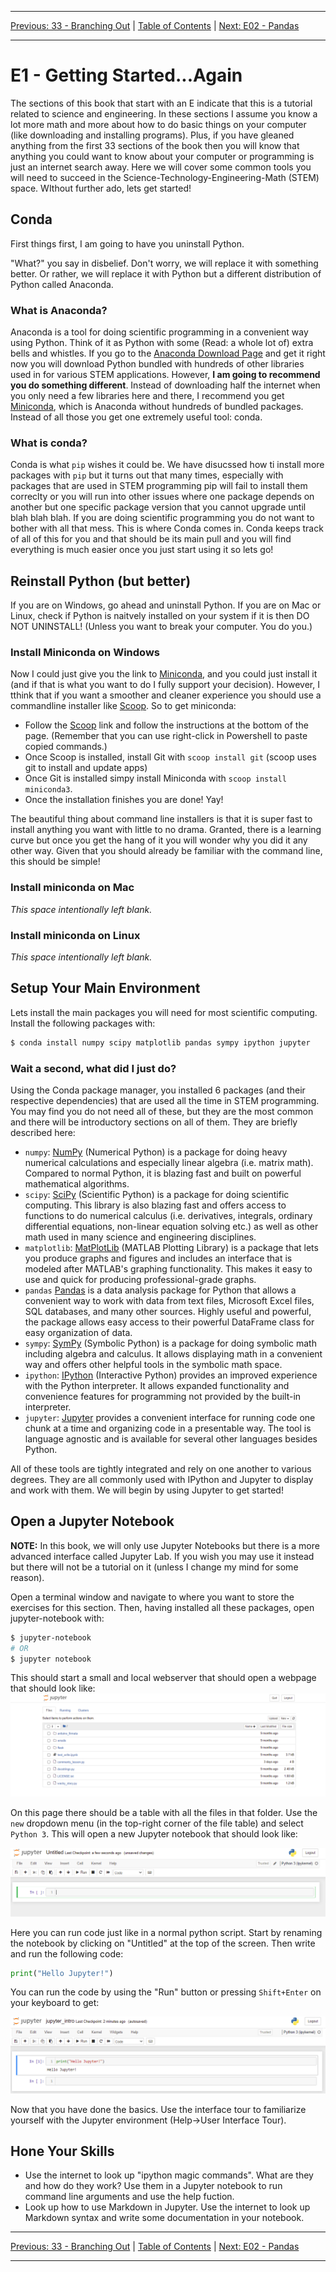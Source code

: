 <!-- Navigation -->

---

[Previous: 33 - Branching Out](./33-Branching-Out.md) | [Table of Contents](./00-Table-of-Contents.md) | [Next: E02 - Pandas ](./E02-Pandas.md)

---
<!-- End Navigation -->
# E1 - Getting Started...Again

<!--How much math should they know?-->

The sections of this book that start with an E indicate that this is a tutorial related to science and engineering. In these sections I assume you know a lot more math and more about how to do basic things on your computer (like downloading and installing programs). Plus, if you have gleaned anything from the first 33 sections of the book then you will know that anything you could want to know about your computer or programming is just an internet search away. Here we will cover some common tools you will need to succeed in the Science-Technology-Engineering-Math (STEM) space. WIthout further ado, lets get started!

## Conda

First things first, I am going to have you uninstall Python. 

"What?" you say in disbelief. Don't worry, we will replace it with something better. Or rather, we will replace it with Python but a different distribution of Python called Anaconda.

### What is Anaconda?

Anaconda is a tool for doing scientific programming in a convenient way using Python. Think of it as Python with some (Read: a whole lot of) extra bells and whistles. If you go to the [Anaconda Download Page](https://www.anaconda.com/products/individual) and get it right now you will download Python bundled with hundreds of other libraries used in for various STEM applications. However, **I am going to recommend you do something different**. Instead of downloading half the internet when you only need a few libraries here and there, I recommend you get [Miniconda](https://docs.conda.io/en/latest/miniconda.html#latest-miniconda-installer-links), which is Anaconda without hundreds of bundled packages. Instead of all those you get one extremely useful tool: conda.

### What is conda?

Conda is what `pip` wishes it could be. We have disucssed how ti install more packages with `pip` but it turns out that many times, especially with packages that are used in STEM programming pip will fail to install them correclty or you will run into other issues where one package depends on another but one specific package version that you cannot upgrade until blah blah blah. If you are doing scientific programming you do not want to bother with all that mess. This is where Conda comes in. Conda keeps track of all of this for you and that should be its main pull and you will find everything is much easier once you just start using it so lets go!

## Reinstall Python (but better)

If you are on Windows, go ahead and uninstall Python. If you are on Mac or Linux, check if Python is naitvely installed on your system if it is then DO NOT UNINSTALL! (Unless you want to break your computer. You do you.)

### Install Miniconda on Windows

Now I could just give you the link to [Miniconda](https://docs.conda.io/en/latest/miniconda.html#latest-miniconda-installer-links), and you could just install it (and if that is what you want to do I fully support your decision). However, I tthink that if you want a smoother and cleaner experience you should use a commandline installer like [Scoop](https://scoop.sh). So to get miniconda:

- Follow the [Scoop](https://scoop.sh) link and follow the instructions at the bottom of the page. (Remember that you can use right-click in Powershell to paste copied commands.)
- Once Scoop is installed, install Git with `scoop install git` (scoop uses git to install and update apps)
- Once Git is installed simpy install Miniconda with `scoop install miniconda3`.
- Once the installation finishes you are done! Yay!

The beautiful thing about command line installers is that it is super fast to install anything you want with little to no drama. Granted, there is a learning curve but once you get the hang of it you will wonder why you did it any other way. Given that you should already be familiar with the command line, this should be simple!

### Install miniconda on Mac

*This space intentionally left blank.*

### Install miniconda on Linux

*This space intentionally left blank.*

## Setup Your Main Environment

Lets install the main packages you will need for most scientific computing. Install the following packages with:

```bash
$ conda install numpy scipy matplotlib pandas sympy ipython jupyter
```

### Wait a second, what did I just do?

Using the Conda package manager, you installed 6 packages (and their respective dependencies) that are used all the time in STEM programming. You may find you do not need all of these, but they are the most common and there will be introductory sections on all of them. They are briefly described here:

- `numpy`: [NumPy](https://numpy.org/) (Numerical Python) is a package for doing heavy numerical calculations and especially linear algebra (i.e. matrix math). Compared to normal Python, it is blazing fast and built on powerful mathematical algorithms.
- `scipy`: [SciPy](https://www.scipy.org/index.html) (Scientific Python) is a package for doing scientific computing. This library is also blazing fast and offers access to functions to do numerical calculus (i.e. derivatives, integrals, ordinary differential equations, non-linear equation solving etc.) as well as other math used in many science and engineering disciplines.
- `matplotlib`: [MatPlotLib](https://matplotlib.org/stable/index.html) (MATLAB Plotting Library) is a package that lets you produce graphs and figures and includes an interface that is modeled after MATLAB's graphing functionality. This makes it easy to use and quick for producing professional-grade graphs.
- `pandas` [Pandas](https://pandas.pydata.org/) is a data analysis package for Python that allows a convenient way to work with data from text files, Microsoft Excel files, SQL databases, and many other sources. Highly useful and powerful, the package allows easy access to their powerful DataFrame class for easy organization of data.
- `sympy`: [SymPy](https://www.sympy.org/en/index.html) (Symbolic Python) is a package for doing symbolic math including algebra and calculus. It allows displaying math in a convenient way and offers other helpful tools in the symbolic math space.
- `ipython`: [IPython](https://ipython.org/) (Interactive Python) provides an improved experience with the Python interpreter. It allows expanded functionality and convenience features for programming not provided by the built-in interpreter.
- `jupyter`: [Jupyter](https://jupyter.org/) provides a convenient interface for running code one chunk at a time and organizing code in a presentable way. The tool is language agnostic and is available for several other languages besides Python.

All of these tools are tightly integrated and rely on one another to various degrees. They are all commonly used with IPython and Jupyter to display and work with them. We will begin by using Jupyter to get started!

## Open a Jupyter Notebook

**NOTE:** In this book, we will only use Jupyter Notebooks but there is a more advanced interface called Jupyter Lab. If you wish you may use it instead but there will not be a tutorial on it (unless I change my mind for some reason).

Open a terminal window and navigate to where you want to store the exercises for this section. Then, having installed all these packages, open jupyter-notebook with:

```bash
$ jupyter-notebook
# OR
$ jupyter notebook
```

This should start a small and local webserver that should open a webpage that should look like:
![The Jupyter Startup Page](./media/jupyter-notebook.png)

On this page there should be a table with all the files in that folder. Use the `new` dropdown menu (in the top-right corner of the file table) and select `Python 3`. This will open a new Jupyter notebook that should look like:

![Empty Juptyer Notebook](./media/jupyter-notebook_blank.png)

Here you can run code just like in a normal python script. Start by renaming the notebook by clicking on "Untitled" at the top of the screen. Then write and run the following code:

```python
print("Hello Jupyter!")
```

You can run the code by using the "Run" button or pressing `Shift+Enter` on your keyboard to get:

![Run a simple program in Jupyter](./media/jupyter-notebook_run_simple.png)

Now that you have done the basics. Use the interface tour to familiarize yourself with the Jupyter environment (Help->User Interface Tour).

## Hone Your Skills

- Use the internet to look up "ipython magic commands". What are they and how do they work? Use them in a Jupyter notebook to  run command line arguments and use the help fuction.
- Look up how to use Markdown in Jupyter. Use the internet to look up Markdown syntax and write some documentation in your notebook.
<!-- Navigation -->

---

[Previous: 33 - Branching Out](./33-Branching-Out.md) | [Table of Contents](./00-Table-of-Contents.md) | [Next: E02 - Pandas ](./E02-Pandas.md)

---
<!-- End Navigation -->

